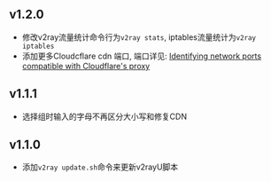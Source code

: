 ## v1.2.0
- 修改v2ray流量统计命令行为`v2ray stats`, iptables流量统计为`v2ray iptables`
- 添加更多Cloudcflare cdn 端口, 端口详见: [Identifying network ports compatible with Cloudflare's proxy
](https://support.cloudflare.com/hc/en-us/articles/200169156-Identifying-network-ports-compatible-with-Cloudflare-s-proxy)

## v1.1.1
* 选择组时输入的字母不再区分大小写和修复CDN

## v1.1.0
* 添加`v2ray update.sh`命令来更新v2rayU脚本